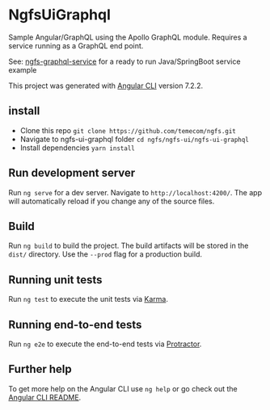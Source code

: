 # NgfsUiGraphql

Sample Angular/GraphQL using the Apollo GraphQL module. Requires a service running as a GraphQL end point.

See: [ngfs-graphql-service](../ngfs-service/ngfd-graphql-service) for a ready to run Java/SpringBoot service example

This project was generated with [Angular CLI](https://github.com/angular/angular-cli) version 7.2.2.

## install
- Clone this repo
`git clone https://github.com/temecom/ngfs.git`
- Navigate to ngfs-ui-graphql folder
`cd ngfs/ngfs-ui/ngfs-ui-graphql`
- Install dependencies
`yarn install`

## Run development server

Run `ng serve` for a dev server. Navigate to `http://localhost:4200/`. The app will automatically reload if you change any of the source files.

## Build

Run `ng build` to build the project. The build artifacts will be stored in the `dist/` directory. Use the `--prod` flag for a production build.

## Running unit tests

Run `ng test` to execute the unit tests via [Karma](https://karma-runner.github.io).

## Running end-to-end tests

Run `ng e2e` to execute the end-to-end tests via [Protractor](http://www.protractortest.org/).

## Further help

To get more help on the Angular CLI use `ng help` or go check out the [Angular CLI README](https://github.com/angular/angular-cli/blob/master/README.md).
